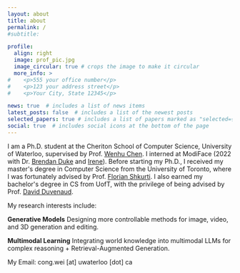 ```yaml
---
layout: about
title: about
permalink: /
#subtitle: 

profile:
  align: right
  image: prof_pic.jpg
  image_circular: true # crops the image to make it circular
  more_info: >
#    <p>555 your office number</p>
#    <p>123 your address street</p>
#    <p>Your City, State 12345</p>

news: true  # includes a list of news items
latest_posts: false  # includes a list of the newest posts
selected_papers: true # includes a list of papers marked as "selected={true}"
social: true  # includes social icons at the bottom of the page
---
```

I am a Ph.D. student at the Cheriton School of Computer Science, University of Waterloo, supervised by Prof. [Wenhu Chen](https://wenhuchen.github.io/).
I interned at ModiFace (2022 with Dr. [Brendan Duke](https://www.brendanduke.ca/) and [Irene](https://www.linkedin.com/in/ruowei-irene-jiang-a1743576/?originalSubdomain=ca)).
Before starting my Ph.D., I received my master's degree in Computer Science from the University of Toronto, where I was fortunately advised by Prof. [Florian Shkurti](https://www.cs.toronto.edu/~florian/).
I also earned my bachelor's degree in CS from UofT, with the privilege of being advised by Prof. [David Duvenaud](https://www.cs.toronto.edu/~duvenaud/).


My research interests include:

**Generative Models**
Designing more controllable methods for image, video, and 3D generation and editing.

**Multimodal Learning**
Integrating world knowledge into multimodal LLMs for complex reasoning + Retrieval-Augmented Generation.

My Email: cong.wei [at] uwaterloo [dot] ca

[//]: # (Write your biography here. Tell the world about yourself. Link to your favorite [subreddit]&#40;http://reddit.com&#41;. You can put a picture in, too. The code is already in, just name your picture `prof_pic.jpg` and put it in the `img/` folder.)

[//]: # ()
[//]: # (Put your address / P.O. box / other info right below your picture. You can also disable any of these elements by editing `profile` property of the YAML header of your `_pages/about.md`. Edit `_bibliography/papers.bib` and Jekyll will render your [publications page]&#40;/al-folio/publications/&#41; automatically.)

[//]: # ()
[//]: # (Link to your social media connections, too. This theme is set up to use [Font Awesome icons]&#40;https://fontawesome.com/&#41; and [Academicons]&#40;https://jpswalsh.github.io/academicons/&#41;, like the ones below. Add your Facebook, Twitter, LinkedIn, Google Scholar, or just disable all of them.)